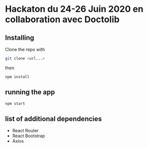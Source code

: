 # Hackaton du 24-26 Juin 2020 en collaboration avec Doctolib


  ## Installing

  Clone the repo with
  ```sh
  git clone <url...>
  ```
  then

  ```sh
  npm install
  ```

  ## running the app
  ```sh
  npm start
  ```

  ## list of additional dependencies
   - React Router
   - React Bootstrap
   - Axios
